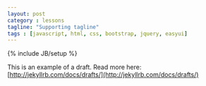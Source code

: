 ```yaml
---
layout: post
category : lessons
tagline: "Supporting tagline"
tags : [javascript, html, css, bootstrap, jquery, easyui]
---
```

{% include JB/setup %}


This is an example of a draft. Read more here: [http://jekyllrb.com/docs/drafts/](http://jekyllrb.com/docs/drafts/)
